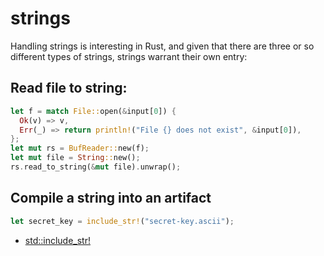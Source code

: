 # strings
Handling strings is interesting in Rust, and given that there are three or so
different types of strings, strings warrant their own entry:

## Read file to string:
```rust
let f = match File::open(&input[0]) {
  Ok(v) => v,
  Err(_) => return println!("File {} does not exist", &input[0]),
};
let mut rs = BufReader::new(f);
let mut file = String::new();
rs.read_to_string(&mut file).unwrap();
```

## Compile a string into an artifact
```rust
let secret_key = include_str!("secret-key.ascii");
```
- [std::include_str!](https://doc.rust-lang.org/std/macro.include_str!.html)
